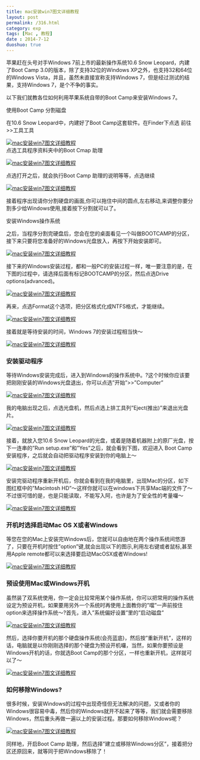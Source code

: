 ```yaml
---
title: mac安装win7图文详细教程
layout: post
permalink: /316.html
category: exp
tags: [Mac , 教程]
date : 2014-7-12
duoshuo: true
---
```

苹果赶在头号对手Windows 7前上市的最新操作系统10.6 Snow Leopard，内建了Boot Camp 3.0的版本，除了支持32位的Windows XP之外，也支持32和64位的Windows Vista，并且，虽然未直接宣称支持Windows 7，但是经过测试的结果，支持Windows 7，是个不争的事实。

以下我们就教各位如何利用苹果系统自带的Boot Camp来安装Windows 7。

使用Boot Camp 分割磁盘

在10.6 Snow Leopard中，内建好了Boot Camp这套软件。在Finder下点选 前往>>工具工具

<a href="/wp-content/uploads/sinapicv2-backup/316-ww1-bmiddle-a316108djw1enwm2ipgqaj20cv073my6.jpg" target="_blank"><img src="/wp-content/uploads/sinapicv2-backup/316-ww1-large-a316108djw1enwm2ipgqaj20cv073my6.jpg" alt="mac安装win7图文详细教程" /></a>  
点选工具程序资料夹中的Boot Cmap 助理

<a href="/wp-content/uploads/sinapicv2-backup/316-ww4-bmiddle-a316108djw1enwm35q816j20m70enmza.jpg" target="_blank"><img src="/wp-content/uploads/sinapicv2-backup/316-ww4-large-a316108djw1enwm35q816j20m70enmza.jpg" alt="mac安装win7图文详细教程" /></a>

点选打开之后，就会执行Boot Camp 助理的说明等等，点选继续

<a href="/wp-content/uploads/sinapicv2-backup/316-ww1-bmiddle-a316108djw1enwm4099q7j20ga0bd0u4.jpg" target="_blank"><img src="/wp-content/uploads/sinapicv2-backup/316-ww1-large-a316108djw1enwm4099q7j20ga0bd0u4.jpg" alt="mac安装win7图文详细教程" /></a>

接着程序出现请你分割硬盘的画面,你可以拖住中间的圆点,左右移动,来调整你要分割多少给Windows使用,接着按下分割就可以了。


安装Windows操作系统

之后，当程序分割完硬盘后，您会在您的桌面看见一个叫做BOOTCAMP的分区，接下来只要将您准备好的Windows光盘放入，再按下开始安装即可。

<a href="/wp-content/uploads/sinapicv2-backup/316-ww2-bmiddle-a316108djw1enwm4uja4lj20gt0bu0u4.jpg" target="_blank"><img src="/wp-content/uploads/sinapicv2-backup/316-ww2-large-a316108djw1enwm4uja4lj20gt0bu0u4.jpg" alt="mac安装win7图文详细教程" /></a>

接下来的Windows安装过程，都和一般PC的安装过程一样，唯一要注意的是，在下图的过程中，请选择后面有标记BOOTCAMP的分区，然后点选Drive options(advanced)。

<a href="/wp-content/uploads/sinapicv2-backup/316-ww3-bmiddle-a316108djw1enwm58taq1j20jc0awwh4.jpg" target="_blank"><img src="/wp-content/uploads/sinapicv2-backup/316-ww3-large-a316108djw1enwm58taq1j20jc0awwh4.jpg" alt="mac安装win7图文详细教程" /></a>

再来，点选Format这个选项，把分区格式化成NTFS格式，才能继续。

<a href="/wp-content/uploads/sinapicv2-backup/316-ww2-bmiddle-a316108djw1enwm5monefj20jc0b1go3.jpg" target="_blank"><img src="/wp-content/uploads/sinapicv2-backup/316-ww2-large-a316108djw1enwm5monefj20jc0b1go3.jpg" alt="mac安装win7图文详细教程" /></a>

接着就是等待安装的时间，Windows 7的安装过程相当快～

<a href="/wp-content/uploads/sinapicv2-backup/316-ww4-bmiddle-a316108djw1enwm6aj4v5j20j50bkac0.jpg" target="_blank"><img src="/wp-content/uploads/sinapicv2-backup/316-ww4-large-a316108djw1enwm6aj4v5j20j50bkac0.jpg" alt="mac安装win7图文详细教程" /></a>

### 安装驱动程序

等待Windows安装完成后，进入到Windows的操作系统中。?这个时候你应该要把刚刚安装的Windows光盘退出，你可以点选&#8221;开始&#8221;>>&#8221;Computer&#8221;

<a href="/wp-content/uploads/sinapicv2-backup/316-ww3-bmiddle-a316108djw1enwm6ul3s3j20ds0ba767.jpg" target="_blank"><img src="/wp-content/uploads/sinapicv2-backup/316-ww3-large-a316108djw1enwm6ul3s3j20ds0ba767.jpg" alt="mac安装win7图文详细教程" /></a>

我的电脑出现之后，点选光盘机，然后点选上排工具列”Eject(推出)&#8221;来退出光盘片。

<a href="/wp-content/uploads/sinapicv2-backup/316-ww3-bmiddle-a316108djw1enwm75n4wwj20j70at76e.jpg" target="_blank"><img src="/wp-content/uploads/sinapicv2-backup/316-ww3-large-a316108djw1enwm75n4wwj20j70at76e.jpg" alt="mac安装win7图文详细教程" /></a>

接着，就放入您10.6 Snow Leopard的光盘，或着是随着机器附上的原厂光盘，按下一连串的”Run setup.exe”和”Yes”之后，就会看到下图，欢迎进入 Boot Camp 安装程序，之后就会自动把驱动程序安装到你的电脑上～

<a href="/wp-content/uploads/sinapicv2-backup/316-ww4-bmiddle-a316108djw1enwm7gg4l5j20ir0ardhq.jpg" target="_blank"><img src="/wp-content/uploads/sinapicv2-backup/316-ww4-large-a316108djw1enwm7gg4l5j20ir0ardhq.jpg" alt="mac安装win7图文详细教程" /></a>

安装完驱动程序重新开机后，你就会看到在我的电脑里，出现Mac的分区，如下图红框中的”Macintosh HD”～这样你就可以在windows下共享Mac端的文件了～不过很可惜的是，也是只能读取，不能写入阿，也许是为了安全性的考量囉～

<a href="/wp-content/uploads/sinapicv2-backup/316-ww1-bmiddle-a316108djw1enwm840rifj20j80bn0v1.jpg" target="_blank"><img src="/wp-content/uploads/sinapicv2-backup/316-ww1-large-a316108djw1enwm840rifj20j80bn0v1.jpg" alt="mac安装win7图文详细教程" /></a>

### 开机时选择启动Mac OS X或者Windows

等您在您的Mac上安装完Windows后，您就可以自由地在两个操作系统间悠游了，只要在开机时按住&#8221;option&#8221;键,就会出现以下的图示,利用左右键或者鼠标,甚至用Apple remote都可以来选择要启动MacOSX或者Windows!

<a href="/wp-content/uploads/sinapicv2-backup/316-ww3-bmiddle-a316108djw1enwm8jastkj208m05jmx5.jpg" target="_blank"><img src="/wp-content/uploads/sinapicv2-backup/316-ww3-large-a316108djw1enwm8jastkj208m05jmx5.jpg" alt="mac安装win7图文详细教程" /></a>

### 预设使用Mac或Windows开机

虽然装了双系统使用，你一定会比较常用某个操作系统，你可以把常用的操作系统设定为预设开机，如果要用另外一个系统时再使用上面教你的&#8221;噹&#8221;一声前按住option来选择操作系统～?首先，进入&#8221;系统偏好设置&#8221;里的&#8221;启动磁盘&#8221;

<a href="/wp-content/uploads/sinapicv2-backup/316-ww1-bmiddle-a316108djw1enwm8ybh6pj20ih0cxdhd.jpg" target="_blank"><img src="/wp-content/uploads/sinapicv2-backup/316-ww1-large-a316108djw1enwm8ybh6pj20ih0cxdhd.jpg" alt="mac安装win7图文详细教程" /></a>

然后，选择你要开机的那个硬盘操作系统(会亮蓝底)，然后按&#8221;重新开机&#8221;，这样的话，电脑就是以你刚刚选择的那个硬盘为预设开机囉，当然，如果你要预设是Windows开机的话，你就选Boot Camp的那个分区，一样也重新开机，这样就可以了～

<a href="/wp-content/uploads/sinapicv2-backup/316-ww2-bmiddle-a316108djw1enwm9clfd4j20he0agdgt.jpg" target="_blank"><img src="/wp-content/uploads/sinapicv2-backup/316-ww2-large-a316108djw1enwm9clfd4j20he0agdgt.jpg" alt="mac安装win7图文详细教程" /></a>

### 如何移除Windows?

很多时候，安装Windows的过程中出现奇怪但无法解决的问题，又或者你的Windows很容易中毒，然后你的Windows就开不起来了等等，我们就会需要移除Windows，然后重头再做一遍以上的安装过程。那要如何移除Windows呢？

<a href="/wp-content/uploads/sinapicv2-backup/316-ww1-bmiddle-a316108djw1enwm9reqz9j20gj0bbmxx.jpg" target="_blank"><img src="/wp-content/uploads/sinapicv2-backup/316-ww1-large-a316108djw1enwm9reqz9j20gj0bbmxx.jpg" alt="mac安装win7图文详细教程" /></a>

同样地，开启Boot Camp 助理，然后选择”建立或移除Windows分区”，接着把分区还原回来，就等同于把Windows移除了！


